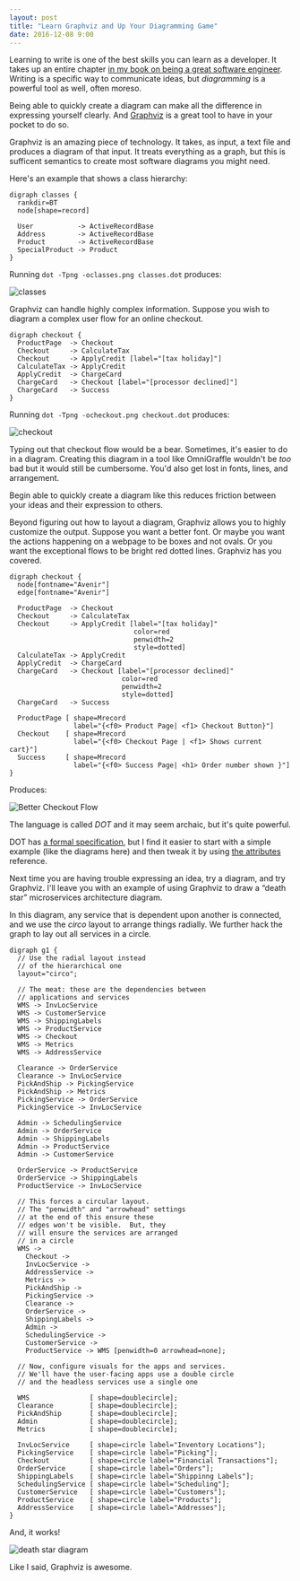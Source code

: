 ```yaml
---
layout: post
title: "Learn Graphviz and Up Your Diagramming Game"
date: 2016-12-08 9:00
---
```


Learning to write is one of the best skills you can learn as a developer.  It takes up an entire chapter [in my book on being a great software engineer](http://theseniorsoftwareengineer.com).  Writing is a specific way to communicate ideas, but _diagramming_ is a powerful tool as well, often moreso.

Being able to quickly create a diagram can make all the difference in expressing yourself clearly.  And [Graphviz][graphviz] is a great tool to have in your
pocket to do so.

[graphviz]: http://www.graphviz.org/

<!-- more -->

Graphviz is an amazing piece of technology.  It takes, as input, a text file and produces a diagram of that input.  It treats everything as a graph, but this
is sufficent semantics to create most software diagrams you might need.

Here's an example that shows a class hierarchy:

```
digraph classes {
  rankdir=BT
  node[shape=record]

  User           -> ActiveRecordBase
  Address        -> ActiveRecordBase
  Product        -> ActiveRecordBase
  SpecialProduct -> Product
}
```

Running `dot -Tpng -oclasses.png classes.dot` produces:

![classes](/images/graphviz/classes.png)

Graphviz can handle highly complex information.  Suppose you wish to diagram a complex user flow for an online checkout.

```
digraph checkout {
  ProductPage  -> Checkout
  Checkout     -> CalculateTax
  Checkout     -> ApplyCredit [label="[tax holiday]"]
  CalculateTax -> ApplyCredit
  ApplyCredit  -> ChargeCard
  ChargeCard   -> Checkout [label="[processor declined]"]
  ChargeCard   -> Success
}
```

Running `dot -Tpng -ocheckout.png checkout.dot` produces:

![checkout](/images/graphviz/checkout.png)

Typing out that checkout flow would be a bear.  Sometimes, it's easier to do in a diagram.  Creating this diagram in a tool like OmniGraffle wouldn't be *too*
bad but it would still be cumbersome.  You'd also get lost in fonts, lines, and arrangement.

Begin able to quickly create a diagram like this reduces friction between your ideas and their expression to others.

Beyond figuring out how to layout a diagram, Graphviz allows you to highly customize the output.  Suppose you want a better font.  Or maybe you want the
actions happening on a webpage to be boxes and not ovals.  Or you want the exceptional flows to be bright red dotted lines.  Graphviz has you covered.

```
digraph checkout {
  node[fontname="Avenir"]
  edge[fontname="Avenir"]

  ProductPage  -> Checkout
  Checkout     -> CalculateTax
  Checkout     -> ApplyCredit [label="[tax holiday]"
                               color=red
                               penwidth=2
                               style=dotted]
  CalculateTax -> ApplyCredit
  ApplyCredit  -> ChargeCard
  ChargeCard   -> Checkout [label="[processor declined]"
                            color=red
                            penwidth=2
                            style=dotted]
  ChargeCard   -> Success

  ProductPage [ shape=Mrecord
                label="{<f0> Product Page| <f1> Checkout Button}"]
  Checkout    [ shape=Mrecord
                label="{<f0> Checkout Page | <f1> Shows current cart}"]
  Success     [ shape=Mrecord
                label="{<f0> Success Page| <h1> Order number shown }"]
}
```

Produces:

![Better Checkout Flow](/images/graphviz/checkout_better.png)

The language is called _DOT_ and it may seem archaic, but it's quite powerful.

DOT has [a formal specification](http://www.graphviz.org/doc/info/lang.html), but I find it easier to start with a simple example (like the diagrams here) and
then tweak it by using [the attributes](http://www.graphviz.org/doc/info/attrs.html) reference.

Next time you are having trouble expressing an idea, try a diagram, and try Graphviz.  I'll leave you with an example of using Graphviz to draw a “death star”
microservices architecture diagram.

In this diagram, any service that is dependent upon another is connected, and we use the _circo_ layout to arrange things radially.  We further hack the graph
to lay out all services in a circle.

```
digraph g1 {
  // Use the radial layout instead
  // of the hierarchical one
  layout="circo";

  // The meat: these are the dependencies between
  // applications and services
  WMS -> InvLocService
  WMS -> CustomerService
  WMS -> ShippingLabels
  WMS -> ProductService
  WMS -> Checkout
  WMS -> Metrics
  WMS -> AddressService

  Clearance -> OrderService
  Clearance -> InvLocService
  PickAndShip -> PickingService
  PickAndShip -> Metrics
  PickingService -> OrderService
  PickingService -> InvLocService

  Admin -> SchedulingService
  Admin -> OrderService
  Admin -> ShippingLabels
  Admin -> ProductService
  Admin -> CustomerService

  OrderService -> ProductService
  OrderService -> ShippingLabels
  ProductService -> InvLocService

  // This forces a circular layout.
  // The "penwidth" and "arrowhead" settings
  // at the end of this ensure these
  // edges won't be visible.  But, they
  // will ensure the services are arranged
  // in a circle
  WMS ->
    Checkout ->
    InvLocService ->
    AddressService ->
    Metrics ->
    PickAndShip ->
    PickingService ->
    Clearance ->
    OrderService ->
    ShippingLabels ->
    Admin ->
    SchedulingService ->
    CustomerService ->
    ProductService -> WMS [penwidth=0 arrowhead=none];

  // Now, configure visuals for the apps and services.
  // We'll have the user-facing apps use a double circle
  // and the headless services use a single one

  WMS               [ shape=doublecircle];
  Clearance         [ shape=doublecircle];
  PickAndShip       [ shape=doublecircle];
  Admin             [ shape=doublecircle];
  Metrics           [ shape=doublecircle];

  InvLocService     [ shape=circle label="Inventory Locations"];
  PickingService    [ shape=circle label="Picking"];
  Checkout          [ shape=circle label="Financial Transactions"];
  OrderService      [ shape=circle label="Orders"];
  ShippingLabels    [ shape=circle label="Shippinng Labels"];
  SchedulingService [ shape=circle label="Scheduling"];
  CustomerService   [ shape=circle label="Customers"];
  ProductService    [ shape=circle label="Products"];
  AddressService    [ shape=circle label="Addresses"];
}
```

And, it works!

![death star diagram](/images/graphviz/death_star.png)

Like I said, Graphviz is awesome.
